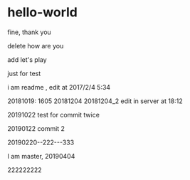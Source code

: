 # hello-world


fine, thank you

delete how are you

add let's play

just for test

i am readme , edit at 2017/2/4 5:34

20181019: 1605
20181204
20181204_2 edit in server at 18:12



20191022 test for commit twice

20190122 commit 2

20190220--222---333

I am master, 20190404

222222222
